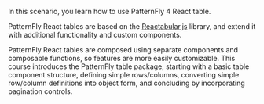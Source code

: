In this scenario, you learn how to use PatternFly 4 React table.

PatternFly React tables are based on the [Reactabular.js](https://reactabular.js.org/) library, and extend it with additional functionality and custom components.

PatternFly React tables are composed using separate components and composable functions, so features are more easily customizable. This course introduces the PatternFly table package, starting with a basic table component structure, defining simple rows/columns, converting simple row/column definitions into object form, and concluding by incorporating pagination controls.

